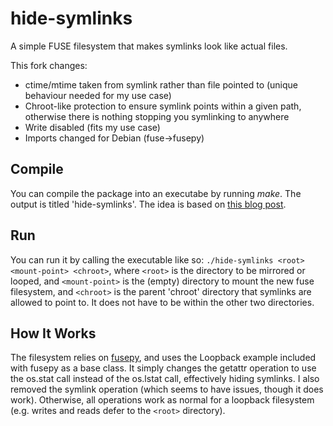 hide-symlinks
=============

A simple FUSE filesystem that makes symlinks look like actual files.

This fork changes:
- ctime/mtime taken from symlink rather than file pointed to (unique behaviour needed for my use case)
- Chroot-like protection to ensure symlink points within a given path, otherwise there is nothing stopping you symlinking to anywhere
- Write disabled (fits my use case)
- Imports changed for Debian (fuse->fusepy)

Compile
-------

You can compile the package into an executabe by running *make*. The output is
titled 'hide-symlinks'. The idea is based on [this blog
post](http://blog.ablepear.com/2012/10/bundling-python-files-into-stand-alone.html
"Bundling Python Files").

Run
---

You can run it by calling the executable like so: `./hide-symlinks <root>
<mount-point> <chroot>`, where `<root>` is the directory to be mirrored or looped, and
`<mount-point>` is the (empty) directory to mount the new fuse filesystem, and
`<chroot>` is the parent 'chroot' directory that symlinks are allowed to point
to. It does not have to be within the other two directories.


How It Works
------------

The filesystem relies on [fusepy](https://github.com/terencehonles/fusepy), and
uses the Loopback example included with fusepy as a base class. It simply
changes the getattr operation to use the os.stat call instead of the os.lstat
call, effectively hiding symlinks. I also removed the symlink operation (which
seems to have issues, though it does work). Otherwise, all operations work as
normal for a loopback filesystem (e.g. writes and reads defer to the `<root>`
directory).
